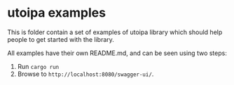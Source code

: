 # utoipa examples

This is folder contain a set of examples of utoipa library which should help people to get started
with the library.

All examples have their own README.md, and can be seen using two steps:

1. Run `cargo run`
2. Browse to `http://localhost:8080/swagger-ui/`.
